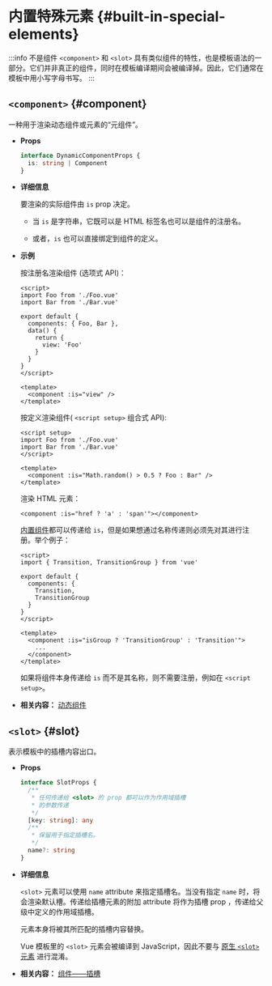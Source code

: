 # 内置特殊元素 {#built-in-special-elements}

:::info 不是组件
`<component>` 和 `<slot>` 具有类似组件的特性，也是模板语法的一部分。它们并非真正的组件，同时在模板编译期间会被编译掉。因此，它们通常在模板中用小写字母书写。
:::

## `<component>` {#component}

一种用于渲染动态组件或元素的“元组件”。

- **Props**

  ```ts
  interface DynamicComponentProps {
    is: string | Component
  }
  ```

- **详细信息**

  要渲染的实际组件由 `is` prop 决定。

  - 当 `is` 是字符串，它既可以是 HTML 标签名也可以是组件的注册名。

  - 或者，`is` 也可以直接绑定到组件的定义。

- **示例**

  按注册名渲染组件 (选项式 API)：

  ```vue
  <script>
  import Foo from './Foo.vue'
  import Bar from './Bar.vue'

  export default {
    components: { Foo, Bar },
    data() {
      return {
        view: 'Foo'
      }
    }
  }
  </script>

  <template>
    <component :is="view" />
  </template>
  ```

  按定义渲染组件( `<script setup>` 组合式 API):

  ```vue
  <script setup>
  import Foo from './Foo.vue'
  import Bar from './Bar.vue'
  </script>

  <template>
    <component :is="Math.random() > 0.5 ? Foo : Bar" />
  </template>
  ```

  渲染 HTML 元素：

  ```vue-html
  <component :is="href ? 'a' : 'span'"></component>
  ```

  [内置组件](./built-in-components.html)都可以传递给 `is`，但是如果想通过名称传递则必须先对其进行注册。举个例子：

  ```vue
  <script>
  import { Transition, TransitionGroup } from 'vue'

  export default {
    components: {
      Transition,
      TransitionGroup
    }
  }
  </script>

  <template>
    <component :is="isGroup ? 'TransitionGroup' : 'Transition'">
      ...
    </component>
  </template>
  ```

  如果将组件本身传递给 `is` 而不是其名称，则不需要注册，例如在 `<script setup>`。

- **相关内容：** [动态组件](/guide/essentials/component-basics.html#dynamic-components)

## `<slot>` {#slot}

表示模板中的插槽内容出口。

- **Props**

  ```ts
  interface SlotProps {
    /**
     * 任何传递给 <slot> 的 prop 都可以作为作用域插槽
     * 的参数传递
     */
    [key: string]: any
    /**
     * 保留用于指定插槽名。
     */
    name?: string
  }
  ```

- **详细信息**

  `<slot>` 元素可以使用 `name` attribute 来指定插槽名。当没有指定 `name` 时，将会渲染默认槽。传递给插槽元素的附加 attribute 将作为插槽 prop ，传递给父级中定义的作用域插槽。

  元素本身将被其所匹配的插槽内容替换。

  Vue 模板里的 `<slot>` 元素会被编译到 JavaScript，因此不要与 [原生 `<slot>` 元素](https://developer.mozilla.org/en-US/docs/Web/HTML/Element/slot) 进行混淆。

- **相关内容：** [组件——插槽](/guide/components/slots.html)
